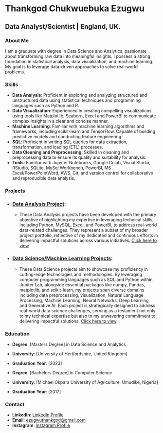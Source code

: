 # Thankgod Chukwuebuka Ezugwu

## Data Analyst/Scientist | England, UK.

### About Me

I am a graduate with degree in Data Science and Analytics, passionate about transforming raw data into meaningful insights. I possess a strong foundation in statistical analysis, data visualization, and machine learning. My goal is to leverage data-driven approaches to solve real-world problems.

### Skills

- **Data Analysis**: Proficient in exploring and analyzing structured and unstructured data using statistical techniques and programming languages such as Python and R.
- **Data Visualization**: Experienced in creating compelling visualizations using tools like Matplotlib, Seaborn, Excel and PowerBI to communicate complex insights in a clear and concise manner.
- **Machine Learning**: Familiar with machine learning algorithms and frameworks, including scikit-learn and TensorFlow. Capable of building predictive models and conducting feature engineering.
- **SQL**: Proficient in writing SQL queries for data extraction, transformation, and loading (ETL) processes.
- **Data Cleaning and Preprocessing**: Skilled in cleaning and preprocessing data to ensure its quality and suitability for analysis.
- **Tools**: Familiar with Jupyter Notebooks, Google Colab, Visual Studio, RStudio, SQLite, MySql Workbench, PowerBI, MS Excel/PowerPointWord, AWS, Git, and version control for collaborative and reproducible data analysis.

### Projects

- ### [Data Analysis Project](https://github.com/Thankgodezugwu/Data-Analysis):
  - These Data Analysis projects have been developed with the primary objective of highlighting my expertise in leveraging technical skills, including Python, MySQL, Excel, and PowerBI, to address real-world data-related challenges. They represent a subset of my broader project portfolio, reflective of my dedicated and continuous efforts in delivering impactful solutions across various initiatives. [Click here to view](https://github.com/Thankgodezugwu/Data-Analysis)
- ### [Data Science/Machine Learning Projects](link_to_project_2):
  - These Data Science projects aim to showcase my proficiency in cutting-edge technologies and methodologies. By leveraging computer programming languages such as SQL and Python within Jupiter Lab, alongside essential packages like numpy, Pandas, matplotlib, and scikit-learn, my projects span diverse domains including data preprocessing, visualization, Natural Language Processing, Machine Learning, Neural Networks, Deep Learning, and Generative AI. Each project is strategically designed to address real-world data science challenges, serving as a testament not only to my technical expertise but also to my unwavering commitment to delivering impactful solutions. [Click here to view](https://github.com/Thankgodezugwu/Data-Analysis).

### Education

- **Degree**: [Masters Degree] in Data Science and Analytics
- **University**: [University of Hertfordshire, United Kingdom]
- **Graduation Year**: [2023]

- **Degree**: [Bachelors Degree] in Computer Science
- **University**: [Michael Okpara University of Agriculture, Umudike, Nigeria]
- **Graduation Year**: [2017]


### Contact

- **LinkedIn**: [LinkedIn Profile](linkedin.com/in/meet-thankgod)
- **Email**: ezugwuthankgod@gmail.com
- **Instagram**: [Instagram Profile](https://www.instagram.com/_kingmayor)
